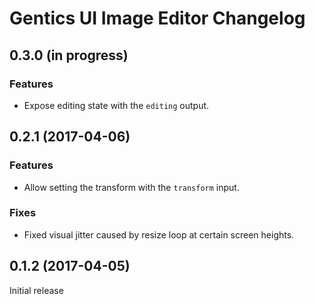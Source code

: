 # Gentics UI Image Editor Changelog

## 0.3.0 (in progress)

### Features

* Expose editing state with the `editing` output.

## 0.2.1 (2017-04-06)

### Features

* Allow setting the transform with the `transform` input.

### Fixes

* Fixed visual jitter caused by resize loop at certain screen heights.

## 0.1.2 (2017-04-05)

Initial release

